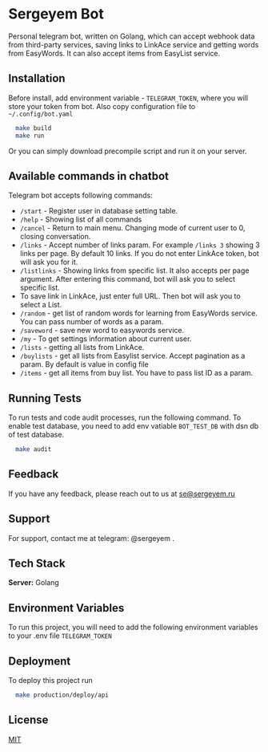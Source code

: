 # Sergeyem Bot

Personal telegram bot, written on Golang, which can accept webhook data from third-party services, saving links to LinkAce service and getting words from EasyWords. It can also accept items from EasyList service.

## Installation

Before install, add environment variable - `TELEGRAM_TOKEN`, where you will store your token from bot.
Also copy configuration file to `~/.config/bot.yaml`

```bash
  make build
  make run
```

Or you can simply download precompile script and run it on your server.

## Available commands in chatbot

Telegram bot accepts following commands:
* `/start` - Register user in database setting table.
* `/help` - Showing list of all commands
* `/cancel` - Return to main menu. Changing mode of current user to 0, closing conversation.
* `/links` - Accept number of links param. For example `/links 3` showing 3 links per page. By default 10 links. If you do not enter LinkAce token, bot will ask you for it.
* `/listlinks` - Showing links from specific list. It also accepts per page argument. After entering this command, bot will ask you to select specific list.
* To save link in LinkAce, just enter full URL. Then bot will ask you to select a List.
* `/random` - get list of random words for learning from EasyWords service. You can pass number of words as a param.
* `/saveword` - save new word to easywords service.
* `/my` - To get settings information about current user.
* `/lists` - getting all lists from LinkAce.
* `/buylists` - get all lists from Easylist service. Accept pagination as a param. By default is value in config file
* `/items` - get all items from buy list. You have to pass list ID as a param.


## Running Tests

To run tests and code audit processes, run the following command. To enable test database, you need to add env vatiable `BOT_TEST_DB` with dsn db of test database.

```bash
  make audit
```


## Feedback
If you have any feedback, please reach out to us at se@sergeyem.ru

## Support
For support, contact me at telegram: @sergeyem .

## Tech Stack
**Server:** Golang

## Environment Variables
To run this project, you will need to add the following environment variables to your .env file
`TELEGRAM_TOKEN`


## Deployment

To deploy this project run

```bash
  make production/deploy/api
```

## License
[MIT](https://choosealicense.com/licenses/mit/)





